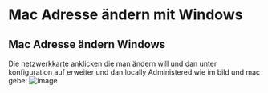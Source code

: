 # Mac Adresse ändern mit Windows

## Mac Adresse ändern Windows

Die netzwerkkarte anklicken die man ändern will und dan unter konfiguration auf erweiter und dan locally Administered wie im bild und mac gebe:
![image](https://github.com/user-attachments/assets/18ccb3b2-4e83-4250-8d7b-c1b964982694)
